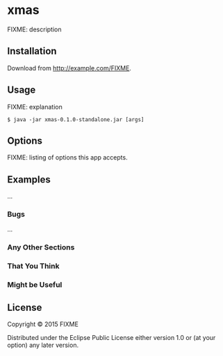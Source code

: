 # xmas

FIXME: description

## Installation

Download from http://example.com/FIXME.

## Usage

FIXME: explanation

    $ java -jar xmas-0.1.0-standalone.jar [args]

## Options

FIXME: listing of options this app accepts.

## Examples

...

### Bugs

...

### Any Other Sections
### That You Think
### Might be Useful

## License

Copyright © 2015 FIXME

Distributed under the Eclipse Public License either version 1.0 or (at
your option) any later version.
